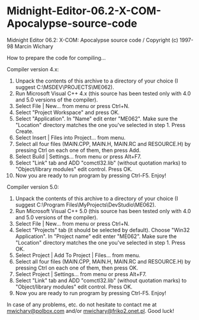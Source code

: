 # Midnight-Editor-06.2-X-COM-Apocalypse-source-code
Midnight Editor 06.2: X-COM: Apocalypse source code / Copyright (c) 1997-98 Marcin Wichary

How to prepare the code for compiling...

Compiler version 4.x:

1. Unpack the contents of this archive to a directory of your choice
   (I suggest C:\MSDEV\PROJECTS\ME062).
2. Run Microsoft Visual C++ 4.x (this source has been tested only with
   4.0 and 5.0 versions of the compiler).
3. Select File | New... from menu or press Ctrl+N.
4. Select "Project Workspace" and press OK.
5. Select "Application". In "Name" edit enter "ME062". Make sure the
   "Location" directory matches the one you've selected in step 1. Press
   Create.
6. Select Insert | Files into Project... from menu.
7. Select all four files (MAIN.CPP, MAIN.H, MAIN.RC and RESOURCE.H) by
   pressing Ctrl on each one of them, then press Add.
8. Select Build | Settings... from menu or press Alt+F7.
9. Select "Link" tab and ADD "comctl32.lib" (without quotation marks) to
   "Object/library modules" edit control. Press OK.
10. Now you are ready to run program by pressing Ctrl-F5. Enjoy!

Compiler version 5.0:

1. Unpack the contents of this archive to a directory of your choice
   (I suggest C:\Program Files\MyProjects\DevStudio\ME062).
2. Run Microsoft Visual C++ 5.0 (this source has been tested only with
   4.0 and 5.0 versions of the compiler).
3. Select File | New... from menu or press Ctrl+N.
4. Select "Projects" tab (it should be selected by default). Choose 
   "Win32 Application". In "Project name" edit enter "ME062". Make 
   sure the "Location" directory matches the one you've selected in 
   step 1. Press OK.
6. Select Project | Add To Project | Files... from menu.
7. Select all four files (MAIN.CPP, MAIN.H, MAIN.RC and RESOURCE.H) by
   pressing Ctrl on each one of them, then press OK.
8. Select Project | Settings... from menu or press Alt+F7.
9. Select "Link" tab and ADD "comctl32.lib" (without quotation marks) to
   "Object/library modules" edit control. Press OK.
10. Now you are ready to run program by pressing Ctrl-F5. Enjoy!

In case of any problems, etc. do not hesitate to contact me at
mwichary@polbox.com and/or mwichary@friko2.onet.pl. Good luck!
